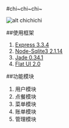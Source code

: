 #chi~chi~chi~

![alt chichichi](http://s6.mogujie.cn/b7/pic/130803/24oa_kqyvk5cekfbg26cugfjeg5sckzsew_48x48.jpg "chichichi")

##使用框架
1.  [Express 3.3.4](https://github.com/visionmedia/express "Express 3.3.4")
2.  [Node-Sqlite3 2.1.14](https://github.com/developmentseed/node-sqlite3 "Node-Sqlite3 2.1.14")
3.  [Jade 0.34.1](https://github.com/visionmedia/jade "Jade")
4.  [Flat UI 2.0](https://github.com/designmodo/Flat-UI "Flat UI 2.0")

##功能模块
1.  用户模块
2.  点餐模块
3.  菜单模块
4.  账单模块
5.  管理模块